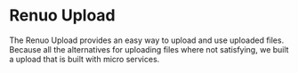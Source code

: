 # Renuo Upload

The Renuo Upload provides an easy way to upload and use uploaded files. Because all the alternatives for uploading files where not satisfying, we built a upload that is built with micro services.

